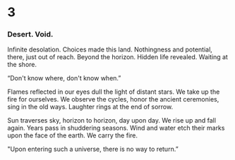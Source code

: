 # 3

### Desert. Void.

Infinite desolation. Choices made this land. Nothingness and potential, there, just out of reach. Beyond the horizon. Hidden life revealed. Waiting at the shore.

“Don't know where, don't know when.”

Flames reflected in our eyes dull the light of distant stars. We take up the fire for ourselves. We observe the cycles, honor the ancient ceremonies, sing in the old ways. Laughter rings at the end of sorrow.

Sun traverses sky, horizon to horizon, day upon day. We rise up and fall again. Years pass in shuddering seasons. Wind and water etch their marks upon the face of the earth. We carry the fire.

"Upon entering such a universe, there is no way to return.”